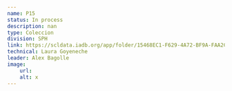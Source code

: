 ```yaml
---
name: P15
status: In process
description: nan
type: Coleccion
division: SPH
link: https://scldata.iadb.org/app/folder/15468EC1-F629-4A72-BF9A-FAA2CAE65E70
technical: Laura Goyeneche
leader: Alex Bagolle
image: 
    url: 
    alt: x
---
```

    
